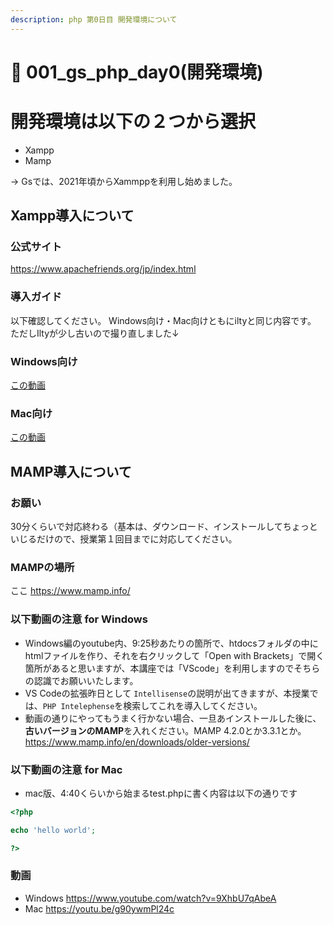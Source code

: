 ```yaml
---
description: php 第0日目 開発環境について
---
```


# 🐘 001\_gs\_php\_day0(開発環境)


# 開発環境は以下の２つから選択

- Xampp
- Mamp

→ Gsでは、2021年頃からXammppを利用し始めました。

## Xampp導入について

### 公式サイト

https://www.apachefriends.org/jp/index.html

### 導入ガイド

以下確認してください。
Windows向け・Mac向けともにiltyと同じ内容です。
ただしIltyが少し古いので撮り直しました↓

### Windows向け

[この動画](https://youtu.be/CtItk40RTfY)
### Mac向け

[この動画](https://youtu.be/GSHbxMXvfms)



## MAMP導入について

### お願い

30分くらいで対応終わる（基本は、ダウンロード、インストールしてちょっといじるだけので、授業第１回目までに対応してください。

### MAMPの場所

ここ <https://www.mamp.info/>

### 以下動画の注意 for Windows

* Windows編のyoutube内、9:25秒あたりの箇所で、htdocsフォルダの中にhtmlファイルを作り、それを右クリックして「Open with Brackets」で開く箇所があると思いますが、本講座では「VScode」を利用しますのでそちらの認識でお願いいたします。
* VS Codeの拡張昨日として `Intellisense`の説明が出てきますが、本授業では、`PHP Intelephense`を検索してこれを導入してください。
* 動画の通りにやってもうまく行かない場合、一旦あインストールした後に、**古いバージョンのMAMP**を入れください。MAMP 4.2.0とか3.3.1とか。<https://www.mamp.info/en/downloads/older-versions/>

### 以下動画の注意 for Mac

* mac版、4:40くらいから始まるtest.phpに書く内容は以下の通りです

```php
<?php

echo 'hello world';

?>
```

### 動画

* Windows <https://www.youtube.com/watch?v=9XhbU7qAbeA>
* Mac <https://youtu.be/g90ywmPl24c>
